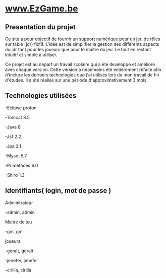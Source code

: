 # www.EzGame.be

## Presentation du projet  ##
  Ce site a pour objectif de fournir un support numérique pour un jeu de rôles sur table (jdr) fictif.
L'idée est de simplifier la gestion des différents aspects du jdr tant pour les joueurs que pour le maître du jeu.
Le tout en restant intuitif et simple à utiliser.

  Ce projet est au départ un travail scolaire qui a été developpé et amélioré avec chaque version.
Cette version a néanmoins été entièrement refaite afin d'inclure les derniers technologies que j'ai utilisés lors de mon travail de fin d'études. Il a été réalisé sur une période d'approximativement 3 mois.

## Technologies utilisées ##
-Eclipse proton

-Tomcat 8.5

-Java 8

-Jsf 2.2

-Jpa 2.1

-Mysql 5.7

-Primefaces 6.0

-Shiro 1.3

## Identifiants( login, mot de passe ) ##

Adminitrateur

-admin, admin

Maitre de jeu

-gm, gm

joueurs

-geralt, geralt

-jenefer, jenefer

-cirilla, cirilla
